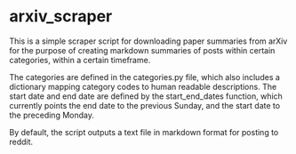# arxiv_scraper

This is a simple scraper script for downloading paper summaries from arXiv for the purpose of creating markdown summaries of posts within certain categories, within a certain timeframe.

The categories are defined in the categories.py file, which also includes a dictionary mapping category codes to human readable descriptions. The start date and end date are defined by the start_end_dates function, which currently points the end date to the previous Sunday, and the start date to the preceding Monday.

By default, the script outputs a text file in markdown format for posting to reddit.
